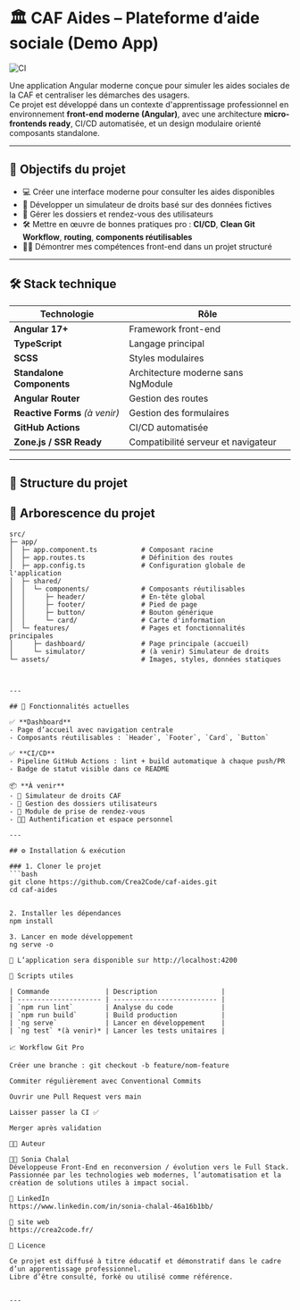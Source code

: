 # 🏛️ CAF Aides – Plateforme d’aide sociale (Demo App)

![CI](https://github.com/Crea2Code/caf-aides/actions/workflows/ci.yml/badge.svg)

Une application Angular moderne conçue pour simuler les aides sociales de la CAF et centraliser les démarches des usagers.  
Ce projet est développé dans un contexte d'apprentissage professionnel en environnement **front-end moderne (Angular)**, avec une architecture **micro-frontends ready**, CI/CD automatisée, et un design modulaire orienté composants standalone.

---

## 🚀 Objectifs du projet

- 💻 Créer une interface moderne pour consulter les aides disponibles  
- 🧮 Développer un simulateur de droits basé sur des données fictives  
- 📂 Gérer les dossiers et rendez-vous des utilisateurs  
- 🛠️ Mettre en œuvre de bonnes pratiques pro : **CI/CD**, **Clean Git Workflow**, **routing**, **components réutilisables**  
- 🧑‍💻 Démontrer mes compétences front-end dans un projet structuré

---

## 🛠️ Stack technique

| Technologie | Rôle |
|------------|------|
| **Angular 17+** | Framework front-end |
| **TypeScript** | Langage principal |
| **SCSS** | Styles modulaires |
| **Standalone Components** | Architecture moderne sans NgModule |
| **Angular Router** | Gestion des routes |
| **Reactive Forms** *(à venir)* | Gestion des formulaires |
| **GitHub Actions** | CI/CD automatisée |
| **Zone.js / SSR Ready** | Compatibilité serveur et navigateur |

---

## 📁 Structure du projet

## 📁 Arborescence du projet

```plaintext
src/
├─ app/
│  ├─ app.component.ts           # Composant racine
│  ├─ app.routes.ts              # Définition des routes
│  ├─ app.config.ts              # Configuration globale de l'application
│  ├─ shared/
│  │  └─ components/             # Composants réutilisables
│  │     ├─ header/              # En-tête global
│  │     ├─ footer/              # Pied de page
│  │     ├─ button/              # Bouton générique
│  │     └─ card/                # Carte d'information
│  └─ features/                  # Pages et fonctionnalités principales
│     ├─ dashboard/              # Page principale (accueil)
│     └─ simulator/              # (à venir) Simulateur de droits
└─ assets/                       # Images, styles, données statiques



---

## 🧭 Fonctionnalités actuelles

✅ **Dashboard**  
- Page d’accueil avec navigation centrale  
- Composants réutilisables : `Header`, `Footer`, `Card`, `Button`  

✅ **CI/CD**  
- Pipeline GitHub Actions : lint + build automatique à chaque push/PR  
- Badge de statut visible dans ce README

📦 **À venir**  
- 🧮 Simulateur de droits CAF  
- 📁 Gestion des dossiers utilisateurs  
- 📅 Module de prise de rendez-vous  
- 🧑‍💻 Authentification et espace personnel

---

## ⚙️ Installation & exécution

### 1. Cloner le projet
```bash
git clone https://github.com/Crea2Code/caf-aides.git
cd caf-aides


2. Installer les dépendances
npm install

3. Lancer en mode développement
ng serve -o

📍 L’application sera disponible sur http://localhost:4200

🧪 Scripts utiles

| Commande              | Description                |
| --------------------- | -------------------------- |
| `npm run lint`        | Analyse du code            |
| `npm run build`       | Build production           |
| `ng serve`            | Lancer en développement    |
| `ng test` *(à venir)* | Lancer les tests unitaires |

📈 Workflow Git Pro

Créer une branche : git checkout -b feature/nom-feature

Commiter régulièrement avec Conventional Commits

Ouvrir une Pull Request vers main

Laisser passer la CI ✅

Merger après validation

🧑‍💻 Auteur

👩‍💻 Sonia Chalal
Développeuse Front-End en reconversion / évolution vers le Full Stack.
Passionnée par les technologies web modernes, l’automatisation et la création de solutions utiles à impact social.

🔗 LinkedIn
https://www.linkedin.com/in/sonia-chalal-46a16b1bb/

🔗 site web
https://crea2code.fr/

📜 Licence

Ce projet est diffusé à titre éducatif et démonstratif dans le cadre d’un apprentissage professionnel.
Libre d’être consulté, forké ou utilisé comme référence.


---
